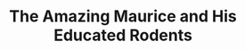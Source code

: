 ---
title: The Amazing Maurice and His Educated Rodents
storyType: ya
connections:
  minor:
    - the-wee-free-men
---